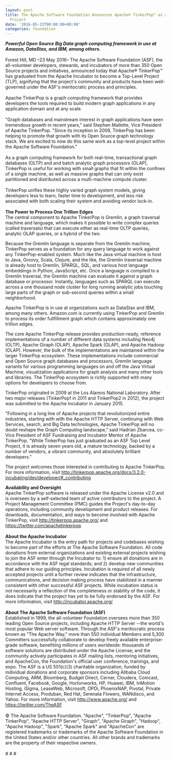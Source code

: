 ```yaml
---
layout: post
title: The Apache Software Foundation Announces Apache® TinkerPop™ as a Top-Level
  Project
date: '2016-05-23T00:00:00+00:00'
categories: foundation
---
```

<div><b><i>Powerful Open Source Big Data graph computing framework in use at Amazon, DataStax, and IBM, among others.</i></b></div> 
  <div><br /></div> 
  <div>Forest Hill, MD –23 May 2016– The Apache Software Foundation (ASF), the all-volunteer developers, stewards, and incubators of more than 350 Open Source projects and initiatives, announced today that Apache® TinkerPop™ has graduated from the Apache Incubator to become a Top-Level Project (TLP), signifying that the project's community and products have been well-governed under the ASF's meritocratic process and principles.</div> 
  <div><br /></div> 
  <div>Apache TinkerPop is a graph computing framework that provides developers the tools required to build modern graph applications in any application domain and at any scale.</div> 
  <div><br /></div> 
  <div>&quot;Graph databases and mainstream interest in graph applications have seen tremendous growth in recent years,&quot; said Stephen Mallette, Vice President of Apache TinkerPop. &quot;Since its inception in 2009, TinkerPop has been helping to promote that growth with its Open Source graph technology stack. We are excited to now do this same work as a top-level project within the Apache Software Foundation.&quot;</div> 
  <div><br /></div> 
  <div>As a graph computing framework for both real-time, transactional graph databases (OLTP) and and batch analytic graph processors (OLAP), TinkerPop is useful for working with small graphs that fit within the confines of a single machine, as well as massive graphs that can only exist partitioned and distributed across a multi-machine compute cluster.</div> 
  <div><br /></div> 
  <div>TinkerPop unifies these highly varied graph system models, giving developers less to learn, faster time to development, and less risk associated with both scaling their system and avoiding vendor lock-in.</div> 
  <div><br /></div> 
  <div><b>The Power to Process One Trillion Edges<br /></b>The central component to Apache TinkerPop is Gremlin, a graph traversal machine and language, which makes it possible to write complex queries (called traversals) that can execute either as real-time OLTP queries, analytic OLAP queries, or a hybrid of the two.</div> 
  <div> 
    <p>Because the Gremlin language is separate from the Gremlin machine, TinkerPop serves as a foundation for any query language to work against any TinkerPop-enabled system. Much like the Java virtual machine is host to Java, Groovy, Scala, Clojure, and the like, the Gremlin traversal machine is already host to Gremlin, SPARQL, SQL, and various host language embeddings in Python, JavaScript, etc. Once a language is compiled to a Gremlin traversal, the Gremlin machine can evaluate it against a graph database or processor. Instantly, languages such as SPARQL can execute across a one thousand node cluster for long running analytic jobs touching large parts of the graph or sub-second queries within a small neighborhood.</p> 
    <p>Apache TinkerPop is in use at organizations such as DataStax and IBM, among many others. Amazon.com is currently using TinkerPop and Gremlin to process its order fullfillment graph which contains approximately one trillion edges.</p> 
    <p>The core Apache TinkerPop release provides production-ready, reference implementations of a number of different data systems including Neo4j (OLTP), Apache Giraph (OLAP), Apache Spark (OLAP), and Apache Hadoop (OLAP). However, the bulk of the implementations are maintained within the larger TinkerPop ecosystem. These implementations include commercial and Open Source graph databases and processors, Gremlin language variants for various programming languages on and off the Java Virtual Machine, visualization applications for graph analysis and many other tools and libraries. The TinkerPop ecosystem is richly supported with many options for developers to choose from.</p> 
    <p>TinkerPop originated in 2009 at the Los Alamos National Laboratory. After two major releases (TinkerPop1 in 2011 and TinkerPop2 in 2012), the project was submitted to the Apache Incubator in January 2015.</p> 
    <p>&quot;Following in a long line of Apache projects that revolutionized entire industries, starting with with the Apache HTTP Server, continuing with Web Services, search, and Big Data technologies, Apache TinkerPop will no doubt reshape the Graph Computing landscape,&quot; said Hadrian Zbarcea, co-Vice President of ASF Fundraising and Incubator Mentor of Apache TinkerPop. &quot;While TinkerPop has just graduated as an ASF Top Level Project, it is already seven years old, a mature technology, backed by a number of vendors, a vibrant community, and absolutely brilliant developers.&quot;</p> 
    <p>The project welcomes those interested in contributing to Apache TinkerPop. For more information, visit <a href="http://tinkerpop.apache.org/docs/3.2.0-incubating/dev/developer/#_contributing">http://tinkerpop.apache.org/docs/3.2.0-incubating/dev/developer/#_contributing</a></p> 
  </div> 
  <div> 
    <div><b>Availability and Oversight</b></div> 
    <div>Apache TinkerPop software is released under the Apache License v2.0 and is overseen by a self-selected team of active contributors to the project. A Project Management Committee (PMC) guides the Project's day-to-day operations, including community development and product releases. For downloads, documentation, and ways to become involved with Apache TinkerPop, visit <a href="http://tinkerpop.apache.org/">http://tinkerpop.apache.org/</a> and <a href="https://twitter.com/apachetinkerpop">https://twitter.com/apachetinkerpop</a></div> 
    <div><br /></div> 
    <div><b>About the Apache Incubator</b></div> 
    <div>The Apache Incubator is the entry path for projects and codebases wishing to become part of the efforts at The Apache Software Foundation. All code donations from external organizations and existing external projects wishing to join the ASF enter through the Incubator to: 1) ensure all donations are in accordance with the ASF legal standards; and 2) develop new communities that adhere to our guiding principles. Incubation is required of all newly accepted projects until a further review indicates that the infrastructure, communications, and decision making process have stabilized in a manner consistent with other successful ASF projects. While incubation status is not necessarily a reflection of the completeness or stability of the code, it does indicate that the project has yet to be fully endorsed by the ASF. For more information, visit <a href="http://incubator.apache.org/">http://incubator.apache.org/</a></div> 
    <div><br /></div> 
    <div><b>About The Apache Software Foundation (ASF)</b></div> 
    <div>Established in 1999, the all-volunteer Foundation oversees more than 350 leading Open Source projects, including Apache HTTP Server --the world's most popular Web server software. Through the ASF's meritocratic process known as &quot;The Apache Way,&quot; more than 550 individual Members and 5,300 Committers successfully collaborate to develop freely available enterprise-grade software, benefiting millions of users worldwide: thousands of software solutions are distributed under the Apache License; and the community actively participates in ASF mailing lists, mentoring initiatives, and ApacheCon, the Foundation's official user conference, trainings, and expo. The ASF is a US 501(c)(3) charitable organization, funded by individual donations and corporate sponsors including Alibaba Cloud Computing, ARM, Bloomberg, Budget Direct, Cerner, Cloudera, Comcast, Confluent, Facebook, Google, Hortonworks, HP, Huawei, IBM, InMotion Hosting, iSigma, LeaseWeb, Microsoft, OPDi, PhoenixNAP, Pivotal, Private Internet Access, Produban, Red Hat, Serenata Flowers, WANdisco, and Yahoo. For more information, visit <a href="http://www.apache.org/">http://www.apache.org/</a> and <a href="https://twitter.com/TheASF">https://twitter.com/TheASF</a></div> 
    <div><br /></div> 
    <div>© The Apache Software Foundation. &quot;Apache&quot;, &quot;TinkerPop&quot;, &quot;Apache TinkerPop&quot;, &quot;Apache HTTP Server&quot;, &quot;Giraph&quot;, &quot;Apache Giraph&quot;, &quot;Hadoop&quot;, &quot;Apache Hadoop&quot;, &quot;Spark&quot;, &quot;Apache Spark&quot; and &quot;ApacheCon&quot; are registered trademarks or trademarks of the Apache Software Foundation in the United States and/or other countries. All other brands and trademarks are the property of their respective owners.</div> 
    <div><br /></div> 
    <div># # #</div> 
  </div>

